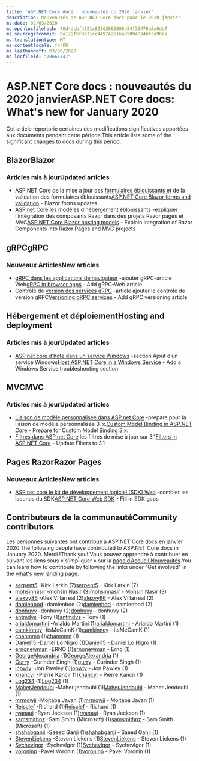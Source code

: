 ```yaml
---
title: 'ASP.NET Core docs : nouveautés du 2020 janvier'
description: Nouveautés de ASP.NET Core docs pour le 2020 janvier.
ms.date: 02/03/2020
ms.openlocfilehash: 40d4dcbf4821c893d2660800a54f35476a5a0de7
ms.sourcegitcommit: 9a129f5f3e31cc449742b164d5004894bfca90aa
ms.translationtype: MT
ms.contentlocale: fr-FR
ms.lasthandoff: 03/06/2020
ms.locfileid: "78666347"
---
```

# <a name="aspnet-core-docs-whats-new-for-january-2020"></a><span data-ttu-id="e24fc-103">ASP.NET Core docs : nouveautés du 2020 janvier</span><span class="sxs-lookup"><span data-stu-id="e24fc-103">ASP.NET Core docs: What's new for January 2020</span></span>

<span data-ttu-id="e24fc-104">Cet article répertorie certaines des modifications significatives apportées aux documents pendant cette période.</span><span class="sxs-lookup"><span data-stu-id="e24fc-104">This article lists some of the significant changes to docs during this period.</span></span>

## <a name="blazor"></a><span data-ttu-id="e24fc-105">Blazor</span><span class="sxs-lookup"><span data-stu-id="e24fc-105">Blazor</span></span>

### <a name="updated-articles"></a><span data-ttu-id="e24fc-106">Articles mis à jour</span><span class="sxs-lookup"><span data-stu-id="e24fc-106">Updated articles</span></span>

- <span data-ttu-id="e24fc-107">ASP.NET Core de la mise à jour des [formulaires éblouissants et](../blazor/forms-validation.md) de la validation des formulaires éblouissants</span><span class="sxs-lookup"><span data-stu-id="e24fc-107">[ASP.NET Core Blazor forms and validation](../blazor/forms-validation.md) - Blazor forms updates</span></span>
- <span data-ttu-id="e24fc-108">[ASP.net Core les modèles d’hébergement éblouissants](../blazor/hosting-models.md) -expliquer l’intégration des composants Razor dans des projets Razor pages et MVC</span><span class="sxs-lookup"><span data-stu-id="e24fc-108">[ASP.NET Core Blazor hosting models](../blazor/hosting-models.md) - Explain integration of Razor Components into Razor Pages and MVC projects</span></span>

## <a name="grpc"></a><span data-ttu-id="e24fc-109">gRPC</span><span class="sxs-lookup"><span data-stu-id="e24fc-109">gRPC</span></span>

### <a name="new-articles"></a><span data-ttu-id="e24fc-110">Nouveaux Articles</span><span class="sxs-lookup"><span data-stu-id="e24fc-110">New articles</span></span>

- <span data-ttu-id="e24fc-111">[gRPC dans les applications de navigateur](../grpc/browser.md) -ajouter gRPC-article Web</span><span class="sxs-lookup"><span data-stu-id="e24fc-111">[gRPC in browser apps](../grpc/browser.md) - Add gRPC-Web article</span></span>
- <span data-ttu-id="e24fc-112">Contrôle de [version des services gRPC](../grpc/versioning.md) -article ajouter le contrôle de version gRPC</span><span class="sxs-lookup"><span data-stu-id="e24fc-112">[Versioning gRPC services](../grpc/versioning.md) - Add gRPC versioning article</span></span>

## <a name="hosting-and-deployment"></a><span data-ttu-id="e24fc-113">Hébergement et déploiement</span><span class="sxs-lookup"><span data-stu-id="e24fc-113">Hosting and deployment</span></span>

### <a name="updated-articles"></a><span data-ttu-id="e24fc-114">Articles mis à jour</span><span class="sxs-lookup"><span data-stu-id="e24fc-114">Updated articles</span></span>

- <span data-ttu-id="e24fc-115">[ASP.net core d’hôte dans un service Windows](../host-and-deploy/windows-service.md) -section Ajout d’un service Windows</span><span class="sxs-lookup"><span data-stu-id="e24fc-115">[Host ASP.NET Core in a Windows Service](../host-and-deploy/windows-service.md) - Add a Windows Service troubleshooting section</span></span>

## <a name="mvc"></a><span data-ttu-id="e24fc-116">MVC</span><span class="sxs-lookup"><span data-stu-id="e24fc-116">MVC</span></span>

### <a name="updated-articles"></a><span data-ttu-id="e24fc-117">Articles mis à jour</span><span class="sxs-lookup"><span data-stu-id="e24fc-117">Updated articles</span></span>

- <span data-ttu-id="e24fc-118">[Liaison de modèle personnalisée dans ASP.net Core](../mvc/advanced/custom-model-binding.md) -prepare pour la liaison de modèle personnalisée 3. x.</span><span class="sxs-lookup"><span data-stu-id="e24fc-118">[Custom Model Binding in ASP.NET Core](../mvc/advanced/custom-model-binding.md) - Prepare for Custom Model Binding 3.x.</span></span>
- <span data-ttu-id="e24fc-119">[Filtres dans ASP.net Core](../mvc/controllers/filters.md) les filtres de mise à jour sur 3,1</span><span class="sxs-lookup"><span data-stu-id="e24fc-119">[Filters in ASP.NET Core](../mvc/controllers/filters.md) - Update Filters to 3.1</span></span>

## <a name="razor-pages"></a><span data-ttu-id="e24fc-120">Pages Razor</span><span class="sxs-lookup"><span data-stu-id="e24fc-120">Razor Pages</span></span>

### <a name="new-articles"></a><span data-ttu-id="e24fc-121">Nouveaux Articles</span><span class="sxs-lookup"><span data-stu-id="e24fc-121">New articles</span></span>

- <span data-ttu-id="e24fc-122">[ASP.net core le kit de développement logiciel (SDK) Web](../razor-pages/web-sdk.md) -combler les lacunes du SDK</span><span class="sxs-lookup"><span data-stu-id="e24fc-122">[ASP.NET Core Web SDK](../razor-pages/web-sdk.md) - Fill in SDK gaps</span></span>

## <a name="community-contributors"></a><span data-ttu-id="e24fc-123">Contributeurs de la communauté</span><span class="sxs-lookup"><span data-stu-id="e24fc-123">Community contributors</span></span>

<span data-ttu-id="e24fc-124">Les personnes suivantes ont contribué à ASP.NET Core docs en janvier 2020.</span><span class="sxs-lookup"><span data-stu-id="e24fc-124">The following people have contributed to ASP.NET Core docs in January 2020.</span></span> <span data-ttu-id="e24fc-125">Merci !</span><span class="sxs-lookup"><span data-stu-id="e24fc-125">Thank you!</span></span> <span data-ttu-id="e24fc-126">Vous pouvez apprendre à contribuer en suivant les liens sous « s’impliquer » sur la [page d’Accueil Nouveautés](index.yml).</span><span class="sxs-lookup"><span data-stu-id="e24fc-126">You can learn how to contribute by following the links under "Get involved" in the [what's new landing page](index.yml).</span></span>

- <span data-ttu-id="e24fc-127">[serpent5](https://github.com/serpent5) -Kirk Larkin (7)</span><span class="sxs-lookup"><span data-stu-id="e24fc-127">[serpent5](https://github.com/serpent5) - Kirk Larkin (7)</span></span>
- <span data-ttu-id="e24fc-128">[mohsinnasir](https://github.com/mohsinnasir) -mohsin Nasir (3)</span><span class="sxs-lookup"><span data-stu-id="e24fc-128">[mohsinnasir](https://github.com/mohsinnasir) - Mohsin Nasir (3)</span></span>
- <span data-ttu-id="e24fc-129">[alexvy86](https://github.com/alexvy86) -Alex Villarreal (2)</span><span class="sxs-lookup"><span data-stu-id="e24fc-129">[alexvy86](https://github.com/alexvy86) - Alex Villarreal (2)</span></span>
- <span data-ttu-id="e24fc-130">[damienbod](https://github.com/damienbod) -damienbod (2)</span><span class="sxs-lookup"><span data-stu-id="e24fc-130">[damienbod](https://github.com/damienbod) - damienbod (2)</span></span>
- <span data-ttu-id="e24fc-131">[donhuvy](https://github.com/donhuvy) -donhuvy (2)</span><span class="sxs-lookup"><span data-stu-id="e24fc-131">[donhuvy](https://github.com/donhuvy) - donhuvy (2)</span></span>
- <span data-ttu-id="e24fc-132">[antmdvs](https://github.com/antmdvs) -Tony (1)</span><span class="sxs-lookup"><span data-stu-id="e24fc-132">[antmdvs](https://github.com/antmdvs) - Tony (1)</span></span>
- <span data-ttu-id="e24fc-133">[arialdomartini](https://github.com/arialdomartini) -Arialdo Martini (1)</span><span class="sxs-lookup"><span data-stu-id="e24fc-133">[arialdomartini](https://github.com/arialdomartini) - Arialdo Martini (1)</span></span>
- <span data-ttu-id="e24fc-134">[camkinney](https://github.com/camkinney) -itsMeCamK (1)</span><span class="sxs-lookup"><span data-stu-id="e24fc-134">[camkinney](https://github.com/camkinney) - itsMeCamK (1)</span></span>
- <span data-ttu-id="e24fc-135">[chanmmn](https://github.com/chanmmn) (1)</span><span class="sxs-lookup"><span data-stu-id="e24fc-135">[chanmmn](https://github.com/chanmmn) (1)</span></span>
- <span data-ttu-id="e24fc-136">[Daniel15](https://github.com/Daniel15) -Daniel Lo Nigro (1)</span><span class="sxs-lookup"><span data-stu-id="e24fc-136">[Daniel15](https://github.com/Daniel15) - Daniel Lo Nigro (1)</span></span>
- <span data-ttu-id="e24fc-137">[ernonewman](https://github.com/ernonewman) -ERNO (1)</span><span class="sxs-lookup"><span data-stu-id="e24fc-137">[ernonewman](https://github.com/ernonewman) - Erno (1)</span></span>
- <span data-ttu-id="e24fc-138">[GeorgeAlexandria](https://github.com/GeorgeAlexandria) (1)</span><span class="sxs-lookup"><span data-stu-id="e24fc-138">[GeorgeAlexandria](https://github.com/GeorgeAlexandria) (1)</span></span>
- <span data-ttu-id="e24fc-139">[Gurry](https://github.com/gurry) -Gurinder Singh (1)</span><span class="sxs-lookup"><span data-stu-id="e24fc-139">[gurry](https://github.com/gurry) - Gurinder Singh (1)</span></span>
- <span data-ttu-id="e24fc-140">[jnpwly](https://github.com/jnpwly) -Jon Pawley (1)</span><span class="sxs-lookup"><span data-stu-id="e24fc-140">[jnpwly](https://github.com/jnpwly) - Jon Pawley (1)</span></span>
- <span data-ttu-id="e24fc-141">[khancyr](https://github.com/khancyr) -Pierre Kancir (1)</span><span class="sxs-lookup"><span data-stu-id="e24fc-141">[khancyr](https://github.com/khancyr) - Pierre Kancir (1)</span></span>
- <span data-ttu-id="e24fc-142">[Log234](https://github.com/Log234) (1)</span><span class="sxs-lookup"><span data-stu-id="e24fc-142">[Log234](https://github.com/Log234) (1)</span></span>
- <span data-ttu-id="e24fc-143">[MaherJendoubi](https://github.com/MaherJendoubi) -Maher jendoubi (1)</span><span class="sxs-lookup"><span data-stu-id="e24fc-143">[MaherJendoubi](https://github.com/MaherJendoubi) - Maher Jendoubi (1)</span></span>
- <span data-ttu-id="e24fc-144">[mrmowji](https://github.com/mrmowji) -Mojtaba Javan (1)</span><span class="sxs-lookup"><span data-stu-id="e24fc-144">[mrmowji](https://github.com/mrmowji) - Mojtaba Javan (1)</span></span>
- <span data-ttu-id="e24fc-145">[Reisclef](https://github.com/Reisclef) -Richard (1)</span><span class="sxs-lookup"><span data-stu-id="e24fc-145">[Reisclef](https://github.com/Reisclef) - Richard (1)</span></span>
- <span data-ttu-id="e24fc-146">[ryanauj](https://github.com/ryanauj) -Ryan Jackson (1)</span><span class="sxs-lookup"><span data-stu-id="e24fc-146">[ryanauj](https://github.com/ryanauj) - Ryan Jackson (1)</span></span>
- <span data-ttu-id="e24fc-147">[samsmithnz](https://github.com/samsmithnz) -Sam Smith (Microsoft) (1)</span><span class="sxs-lookup"><span data-stu-id="e24fc-147">[samsmithnz](https://github.com/samsmithnz) - Sam Smith (Microsoft) (1)</span></span>
- <span data-ttu-id="e24fc-148">[shahabganji](https://github.com/shahabganji) -Saeed Ganji (1)</span><span class="sxs-lookup"><span data-stu-id="e24fc-148">[shahabganji](https://github.com/shahabganji) - Saeed Ganji (1)</span></span>
- <span data-ttu-id="e24fc-149">[StevenLiekens](https://github.com/StevenLiekens) -Steven Liekens (1)</span><span class="sxs-lookup"><span data-stu-id="e24fc-149">[StevenLiekens](https://github.com/StevenLiekens) - Steven Liekens (1)</span></span>
- <span data-ttu-id="e24fc-150">[SychevIgor](https://github.com/SychevIgor) -SychevIgor (1)</span><span class="sxs-lookup"><span data-stu-id="e24fc-150">[SychevIgor](https://github.com/SychevIgor) - SychevIgor (1)</span></span>
- <span data-ttu-id="e24fc-151">[voroninp](https://github.com/voroninp) -Pavel Voronin (1)</span><span class="sxs-lookup"><span data-stu-id="e24fc-151">[voroninp](https://github.com/voroninp) - Pavel Voronin (1)</span></span>
